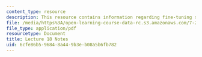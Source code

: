 ```yaml
---
content_type: resource
description: This resource contains information regarding fine-tuning synaptic connections.
file: /media/https%3A/open-learning-course-data-rc.s3.amazonaws.com/7-29j-cellular-neurobiology-spring-2012/6cfe86b596848a449b3eb08a5b6fb782_MIT7_29JS12_lecture18.pdf
file_type: application/pdf
resourcetype: Document
title: Lecture 18 Notes
uid: 6cfe86b5-9684-8a44-9b3e-b08a5b6fb782
---
```

